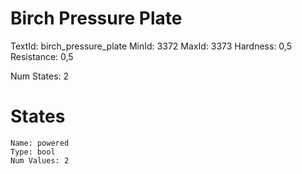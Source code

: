 # Birch Pressure Plate
TextId: birch_pressure_plate
MinId: 3372
MaxId: 3373
Hardness: 0,5
Resistance: 0,5

Num States: 2
# States
```
Name: powered
Type: bool
Num Values: 2
```
